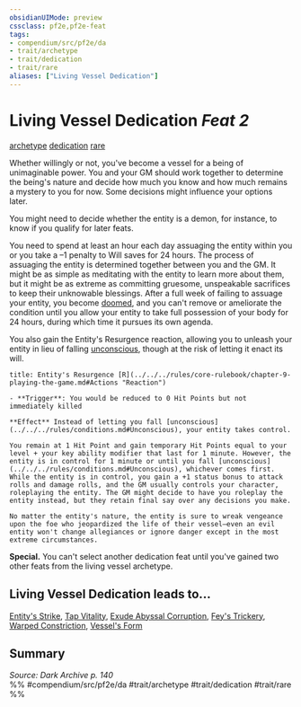 ```yaml
---
obsidianUIMode: preview
cssclass: pf2e,pf2e-feat
tags:
- compendium/src/pf2e/da
- trait/archetype
- trait/dedication
- trait/rare
aliases: ["Living Vessel Dedication"]
---
```

# Living Vessel Dedication  *Feat 2*  
[archetype](../../rules/traits/archetype.md)  [dedication](../../rules/traits/dedication.md)  [rare](../../rules/traits/rare.md)  


Whether willingly or not, you've become a vessel for a being of unimaginable power. You and your GM should work together to determine the being's nature and decide how much you know and how much remains a mystery to you for now. Some decisions might influence your options later.

You might need to decide whether the entity is a demon, for instance, to know if you qualify for later feats.

You need to spend at least an hour each day assuaging the entity within you or you take a –1 penalty to Will saves for 24 hours. The process of assuaging the entity is determined together between you and the GM. It might be as simple as meditating with the entity to learn more about them, but it might be as extreme as committing gruesome, unspeakable sacrifices to keep their unknowable blessings. After a full week of failing to assuage your entity, you become [doomed](../../rules/conditions.md#Doomed), and you can't remove or ameliorate the condition until you allow your entity to take full possession of your body for 24 hours, during which time it pursues its own agenda.

You also gain the Entity's Resurgence reaction, allowing you to unleash your entity in lieu of falling [unconscious](../../rules/conditions.md#Unconscious), though at the risk of letting it enact its will.

```ad-embed-ability
title: Entity's Resurgence [R](../../../rules/core-rulebook/chapter-9-playing-the-game.md#Actions "Reaction")

- **Trigger**: You would be reduced to 0 Hit Points but not immediately killed

**Effect** Instead of letting you fall [unconscious](../../../rules/conditions.md#Unconscious), your entity takes control.

You remain at 1 Hit Point and gain temporary Hit Points equal to your level + your key ability modifier that last for 1 minute. However, the entity is in control for 1 minute or until you fall [unconscious](../../../rules/conditions.md#Unconscious), whichever comes first. While the entity is in control, you gain a +1 status bonus to attack rolls and damage rolls, and the GM usually controls your character, roleplaying the entity. The GM might decide to have you roleplay the entity instead, but they retain final say over any decisions you make.

No matter the entity's nature, the entity is sure to wreak vengeance upon the foe who jeopardized the life of their vessel—even an evil entity won't change allegiances or ignore danger except in the most extreme circumstances.
```

**Special.** You can't select another dedication feat until you've gained two other feats from the living vessel archetype.

## Living Vessel Dedication leads to...

[Entity's Strike](entitys-strike-da.md), [Tap Vitality](tap-vitality-da.md), [Exude Abyssal Corruption](exude-abyssal-corruption-da.md), [Fey's Trickery](feys-trickery-da.md), [Warped Constriction](warped-constriction-da.md), [Vessel's Form](vessels-form-da.md)

## Summary

*Source: Dark Archive p. 140*  
%% #compendium/src/pf2e/da #trait/archetype #trait/dedication #trait/rare %%
